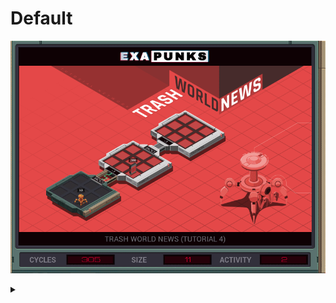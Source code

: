 # Default
![](default.gif)

<details><summary></summary>
<p>

```
LINK 800
GRAB 200
COPY F T
WIPE
LINK 800
MAKE

MARK LOOP
COPY T F
SUBI T 1 T
TJMP LOOP
COPY 0 F
```
</p>
</details>
